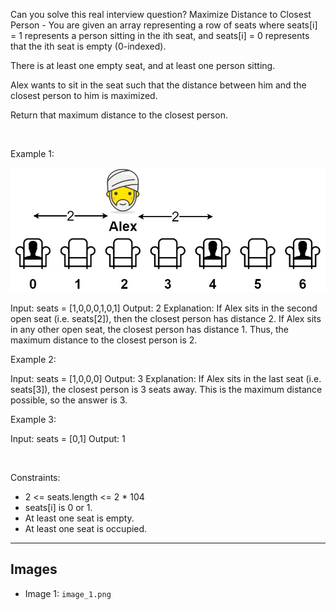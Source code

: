 Can you solve this real interview question? Maximize Distance to Closest Person - You are given an array representing a row of seats where seats[i] = 1 represents a person sitting in the ith seat, and seats[i] = 0 represents that the ith seat is empty (0-indexed).

There is at least one empty seat, and at least one person sitting.

Alex wants to sit in the seat such that the distance between him and the closest person to him is maximized. 

Return that maximum distance to the closest person.

 

Example 1:

![Example 1](./image_1.png)


Input: seats = [1,0,0,0,1,0,1]
Output: 2
Explanation: 
If Alex sits in the second open seat (i.e. seats[2]), then the closest person has distance 2.
If Alex sits in any other open seat, the closest person has distance 1.
Thus, the maximum distance to the closest person is 2.


Example 2:


Input: seats = [1,0,0,0]
Output: 3
Explanation: 
If Alex sits in the last seat (i.e. seats[3]), the closest person is 3 seats away.
This is the maximum distance possible, so the answer is 3.


Example 3:


Input: seats = [0,1]
Output: 1


 

Constraints:

 * 2 <= seats.length <= 2 * 104
 * seats[i] is 0 or 1.
 * At least one seat is empty.
 * At least one seat is occupied.

---

## Images

- Image 1: `image_1.png`
